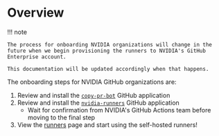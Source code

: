 # Overview

!!! note

    The process for onboarding NVIDIA organizations will change in the future when we begin provisioning the runners to NVIDIA's GitHub Enterprise account.

    This documentation will be updated accordingly when that happens.

The onboarding steps for NVIDIA GitHub organizations are:

1. Review and install the [`copy-pr-bot`](../apps/copy-pr-bot/index.md) GitHub application
1. Review and install the [`nvidia-runners`](../apps/nvidia-runners/index.md) GitHub application
   - Wait for confirmation from NVIDIA's GitHub Actions team before moving to the final step
1. View the [runners](../runners/index.md) page and start using the self-hosted runners!
